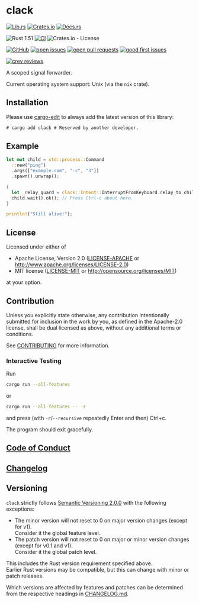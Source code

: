 # clack

[![Lib.rs](https://img.shields.io/badge/Lib.rs-*-84f)](https://lib.rs/crates/clack)
[![Crates.io](https://img.shields.io/crates/v/clack)](https://crates.io/crates/clack)
[![Docs.rs](https://docs.rs/clack/badge.svg)](https://docs.rs/clack)

![Rust 1.51](https://img.shields.io/static/v1?logo=Rust&label=&message=1.51&color=grey)
[![CI](https://github.com/Tamschi/clack/workflows/CI/badge.svg?branch=develop)](https://github.com/Tamschi/clack/actions?query=workflow%3ACI+branch%3Adevelop)
![Crates.io - License](https://img.shields.io/crates/l/clack/0.0.1)

[![GitHub](https://img.shields.io/static/v1?logo=GitHub&label=&message=%20&color=grey)](https://github.com/Tamschi/clack)
[![open issues](https://img.shields.io/github/issues-raw/Tamschi/clack)](https://github.com/Tamschi/clack/issues)
[![open pull requests](https://img.shields.io/github/issues-pr-raw/Tamschi/clack)](https://github.com/Tamschi/clack/pulls)
[![good first issues](https://img.shields.io/github/issues-raw/Tamschi/clack/good%20first%20issue?label=good+first+issues)](https://github.com/Tamschi/clack/contribute)

[![crev reviews](https://web.crev.dev/rust-reviews/badge/crev_count/clack.svg)](https://web.crev.dev/rust-reviews/crate/clack/)

A scoped signal forwarder.

Current operating system support: Unix (via the `nix` crate).

## Installation

Please use [cargo-edit](https://crates.io/crates/cargo-edit) to always add the latest version of this library:

```cmd
# cargo add clack # Reserved by another developer.
```

## Example

```rust
let mut child = std::process::Command
  ::new("ping")
  .args(["example.com", "-c", "3"])
  .spawn().unwrap();

{
  let _relay_guard = clack::Intent::InterruptFromKeyboard.relay_to_child(&child); // <--
  child.wait().ok(); // Press Ctrl-c about here.
}

println!("Still alive!");
```

## License

Licensed under either of

- Apache License, Version 2.0
   ([LICENSE-APACHE](LICENSE-APACHE) or <http://www.apache.org/licenses/LICENSE-2.0>)
- MIT license
   ([LICENSE-MIT](LICENSE-MIT) or <http://opensource.org/licenses/MIT>)

at your option.

## Contribution

Unless you explicitly state otherwise, any contribution intentionally submitted
for inclusion in the work by you, as defined in the Apache-2.0 license, shall be
dual licensed as above, without any additional terms or conditions.

See [CONTRIBUTING](CONTRIBUTING.md) for more information.

### Interactive Testing

Run

```bash
cargo run --all-features
```

or

```bash
cargo run --all-features -- -r
```

and press (with `-r`/`--recursive` repeatedly Enter and then) Ctrl+c.

The program should exit gracefully.

## [Code of Conduct](CODE_OF_CONDUCT.md)

## [Changelog](CHANGELOG.md)

## Versioning

`clack` strictly follows [Semantic Versioning 2.0.0](https://semver.org/spec/v2.0.0.html) with the following exceptions:

- The minor version will not reset to 0 on major version changes (except for v1).  
Consider it the global feature level.
- The patch version will not reset to 0 on major or minor version changes (except for v0.1 and v1).  
Consider it the global patch level.

This includes the Rust version requirement specified above.  
Earlier Rust versions may be compatible, but this can change with minor or patch releases.

Which versions are affected by features and patches can be determined from the respective headings in [CHANGELOG.md](CHANGELOG.md).
